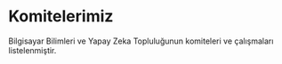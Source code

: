 # Komitelerimiz
Bilgisayar Bilimleri ve Yapay Zeka Topluluğunun komiteleri ve çalışmaları listelenmiştir.
